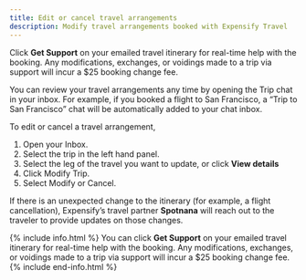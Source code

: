 ```yaml
---
title: Edit or cancel travel arrangements
description: Modify travel arrangements booked with Expensify Travel
---
```

<div id="expensify-classic" markdown="1">

Click **Get Support** on your emailed travel itinerary for real-time help with the booking. Any modifications, exchanges, or voidings made to a trip via support will incur a $25 booking change fee. 

</div>

<div id="new-expensify" markdown="1">
  
You can review your travel arrangements any time by opening the Trip chat in your inbox. For example, if you booked a flight to San Francisco, a “Trip to San Francisco” chat will be automatically added to your chat inbox.  

To edit or cancel a travel arrangement,
1. Open your Inbox.  
2. Select the trip in the left hand panel. 
3. Select the leg of the travel you want to update, or click **View details**
4. Click Modify Trip.
5. Select Modify or Cancel. 

If there is an unexpected change to the itinerary (for example, a flight cancellation), Expensify’s travel partner **Spotnana** will reach out to the traveler to provide updates on those changes. 

{% include info.html %}
You can click **Get Support** on your emailed travel itinerary for real-time help with the booking. Any modifications, exchanges, or voidings made to a trip via support will incur a $25 booking change fee.
{% include end-info.html %}

</div>
